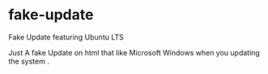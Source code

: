 # fake-update
Fake Update featuring Ubuntu LTS

Just A fake Update on html that like Microsoft Windows 
when you updating the system . 


